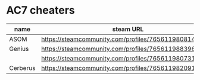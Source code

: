 # AC7 cheaters

| name | steam URL |
| ------ | ------ |
| ASOM | https://steamcommunity.com/profiles/76561198081430238 |
| Genius | https://steamcommunity.com/profiles/76561198839646162 |
|  | https://steamcommunity.com/profiles/76561198073103373 |
| Cerberus | https://steamcommunity.com/profiles/76561198209173436 |
